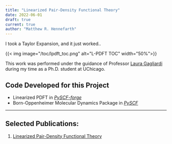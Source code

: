 ```yaml
---
title: "Linearized Pair-Density Functional Theory"
date: 2022-06-01
draft: true
current: true
author: "Matthew R. Hennefarth"
---
```


I took a Taylor Expansion, and it just worked..

{{< img image="/toc/lpdft_toc.png" alt="L-PDFT TOC" width="50%">}}

This work was performed under the guidance of Professor [Laura
Gagliardi](https://gagliardigroup.uchicago.edu/) during my time as a Ph.D.
student at UChicago.

## Code Developed for this Project
- Linearized PDFT in [*PySCF-forge*](https://github.com/pyscf/pyscf-forge)
- Born-Oppenheimer Molecular Dynamics Package in
  [*PySCF*](https://github.com/pyscf/pyscf)

---
## Selected Publications:
1. [Linearized Pair-Density Functional Theory][**Submitted**, Available on
   ChemRxiv]

[comment]: <Reference Hyperlinks>
[**Submitted**, Available on ChemRxiv]: http://dx.doi.org/10.26434/chemrxiv-2023-7d0gv
